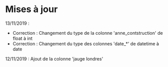 # Mises à jour
13/11/2019 :
  - Correction : Changement du type de la colonne 'anne_contstruction' de float à int
  - Correction : Changement du type des colonnes 'date_\*' de datetime à date
  
12/11/2019 : Ajout de la colonne 'jauge londres'
